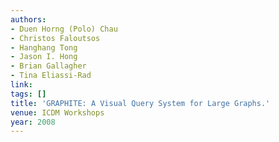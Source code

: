 ```yaml
---
authors:
- Duen Horng (Polo) Chau
- Christos Faloutsos
- Hanghang Tong
- Jason I. Hong
- Brian Gallagher
- Tina Eliassi-Rad
link:
tags: []
title: 'GRAPHITE: A Visual Query System for Large Graphs.'
venue: ICDM Workshops
year: 2008
---
```


